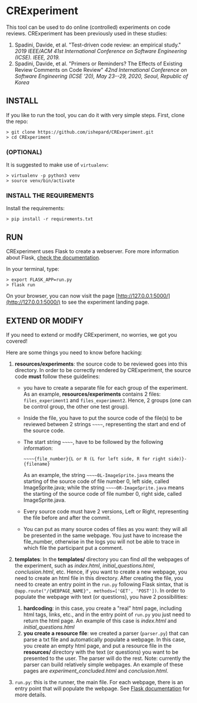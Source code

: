 # CRExperiment
This tool can be used to do online (controlled) experiments on code reviews. CRExperiment has been previously used in these studies:

1. Spadini, Davide, et al. "Test-driven code review: an empirical study." *2019 IEEE/ACM 41st International Conference on Software Engineering (ICSE). IEEE, 2019.*
2. Spadini, Davide, et al. "Primers or Reminders? The Effects of Existing Review Comments on Code Review" *42nd International Conference on Software Engineering (ICSE '20), May 23--29, 2020, Seoul, Republic of Korea*


## INSTALL
If you like to run the tool, you can do it with very simple steps.
First, clone the repo:

```
> git clone https://github.com/ishepard/CRExperiment.git
> cd CRExperiment
```

### (OPTIONAL)

It is suggested to make use of `virtualenv`:

```
> virtualenv -p python3 venv
> source venv/bin/activate
```

### INSTALL THE REQUIREMENTS

Install the requirements:

```
> pip install -r requirements.txt
```

## RUN
CRExperiment uses Flask to create a webserver. Fore more information about Flask, [check the documentation](http://flask.palletsprojects.com/en/1.1.x/).

In your terminal, type:

```
> export FLASK_APP=run.py
> flask run
```
On your browser, you can now visit the page [http://127.0.0.1:5000/](http://127.0.0.1:5000/) to see the experiment landing page. 

## EXTEND OR MODIFY
If you need to extend or modify CRExperiment, no worries, we got you covered! 

Here are some things you need to know before hacking:

1. **resources/experiments**: the source code to be reviewed goes into this directory. In order to be correctly rendered by CRExperiment, the source code **must** follow these guidelines:
	* you have to create a separate file for each group of the experiment. As an example, **resources/experiments** contains 2 files: `files_experiment1` and `files_experiment2`. Hence, 2 groups (one can be control group, the other one test group).
	* Inside the file, you have to put the source code of the file(s) to be reviewed between 2 strings `~~~~`, representing the start and end of the source code. 
	* The start string `~~~~`, have to be followed by the following information:


		`~~~~{file_number}{L or R (L for left side, R for right side)}-{filename}`
		
		As an example, the string `~~~~0L-ImageSprite.java` means the starting of the source code of file number 0, left side, called ImageSprite.java; while the string `~~~~0R-ImageSprite.java` means the starting of the source code of file number 0, right side, called ImageSprite.java.
		
	* Every source code must have 2 versions, Left or Right, representing the file before and after the commit.
	* You can put as many source codes of files as you want: they will all be presented in the same webpage. You just have to increase the file_number, otherwise in the logs you will not be able to trace in which file the participant put a comment.

2. **templates**: In the **templates/** directory you can find _all_ the webpages of the experiment, such as _index.html_, _initial\_questions.html_, _conclusion.html_, etc. Hence, if you want to create a new webpage, you need to create an html file in this directory. After creating the file, you need to create an entry point in the `run.py` following Flask sintax, that is `@app.route("/{WEBPAGE_NAME}", methods=['GET', 'POST'])`. In order to populate the webpage with text (or questions), you have 2 possibilities:
	
	1. **hardcoding**: in this case, you create a "real" html page, including html tags, links, etc., and in the entry point of `run.py` you just need to return the html page. An example of this case is _index.html_ and _initial\_questions.html_
	2. **you create a resource file**: we created a parser (`parser.py`) that can parse a txt file and automatically populate a webpage. In this case, you create an empty html page, and put a resource file in the **resources/** directory with the text (or questions) you want to be presented to the user. The parser will do the rest. Note: currently the parser can build relatively simple webpages. An example of these pages are _experiment\_concluded.html_ and _conclusion.html_.

3. `run.py`: this is the runner, the main file. For each webpage, there is an entry point that will populate the webpage. See [Flask documentation](http://flask.palletsprojects.com/en/1.1.x/) for more details.